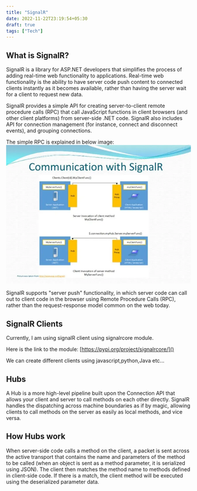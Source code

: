 ```yaml
---
title: "SignalR"
date: 2022-11-22T23:19:54+05:30
draft: true
tags: ["Tech"]
---
```


## What is SignalR?

SignalR is a library for ASP.NET developers that simplifies the process of adding real-time web functionality to applications. Real-time web functionality is the ability to have server code push content to connected clients instantly as it becomes available, rather than having the server wait for a client to request new data.

SignalR provides a simple API for creating server-to-client remote procedure calls (RPC) that call JavaScript functions in client browsers (and other client platforms) from server-side .NET code. SignalR also includes API for connection management (for instance, connect and disconnect events), and grouping connections.

The simple RPC is explained in below image:
![Communication](/images/signalr/signalr_communication.webp)

SignalR supports "server push" functionality, in which server code can call out to client code in the browser using Remote Procedure Calls (RPC), rather than the request-response model common on the web today.

## SignalR Clients

Currently, I am using signalR client using signalrcore module.

Here is the link to the module: [https://pypi.org/project/signalrcore/]()

We can create different clients using javascript,python,Java etc...

## Hubs

A Hub is a more high-level pipeline built upon the Connection API that allows your client and server to call methods on each other directly. SignalR handles the dispatching across machine boundaries as if by magic, allowing clients to call methods on the server as easily as local methods, and vice versa.

## How Hubs work

When server-side code calls a method on the client, a packet is sent across the active transport that contains the name and parameters of the method to be called (when an object is sent as a method parameter, it is serialized using JSON). The client then matches the method name to methods defined in client-side code. If there is a match, the client method will be executed using the deserialized parameter data.
